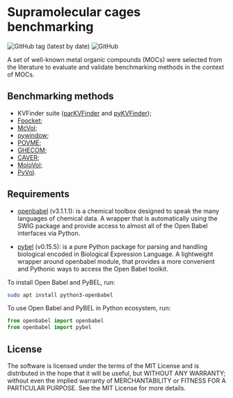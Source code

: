 # Supramolecular cages benchmarking

![GitHub tag (latest by date)](https://img.shields.io/github/v/tag/LBC-LNBio/moc-benchmarking) 
![GitHub](https://img.shields.io/github/license/LBC-LNBio/moc-benchmarking)

A set of well-known metal organic compounds (MOCs) were selected from the literature to evaluate and validate benchmarking methods in the context of MOCs.

## Benchmarking methods

- KVFinder suite ([parKVFinder](https://doi.org/10.1016/j.softx.2020.100606) and [pyKVFinder](https://doi.org/10.1186/s12859-021-04519-4));
- [Fpocket](https://doi.org/10.1186/1471-2105-10-168);
- [McVol](https://doi.org/10.1007/s00894-009-0541-y);
- [pywindow](https://doi.org/10.1021/acs.jcim.8b00490 );
- [POVME](https://doi.org/10.1021/acs.jctc.7b00500);
- [GHECOM](https://doi.org/10.1002/prot.22639);
- [CAVER](https://doi.org/10.1093/bioinformatics/bty386);
- [MoloVol](https://doi.org/10.1107/S1600576722004988);
- [PyVol](https://doi.org/10.1101/816702).

## Requirements

- [openbabel](https://pypi.org/project/openbabel/) (v3.1.1.1): is a chemical toolbox designed to speak the many languages of chemical data. A wrapper that is automatically using the SWIG package and provide access to almost all of the Open Babel interfaces via Python.

- [pybel](https://pypi.org/project/pybel/) (v0.15.5): is a pure Python package for parsing and handling biological encoded in Biological Expression Language. A lightweight wrapper around openbabel module, that provides a more convenient and Pythonic ways to access the Open Babel toolkit.

To install Open Babel and PyBEL, run:

```bash
sudo apt install python3-openbabel
```

To use Open Babel and PyBEL in Python ecosystem, run:

```python
from openbabel import openbabel
from openbabel import pybel
```

## License

The software is licensed under the terms of the MIT License and is distributed in the hope that it will be useful, but WITHOUT ANY WARRANTY; without even the implied warranty of MERCHANTABILITY or FITNESS FOR A PARTICULAR PURPOSE. See the MIT License for more details.
